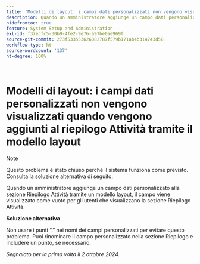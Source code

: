 ```yaml
---
title: 'Modelli di layout: i campi dati personalizzati non vengono visualizzati quando vengono aggiunti al riepilogo Attività tramite il modello layout'
description: Quando un amministratore aggiunge un campo dati personalizzato alla sezione Riepilogo Attività tramite un modello layout, il campo viene visualizzato come vuoto per gli utenti che visualizzano la sezione Riepilogo Attività.
hidefromtoc: true
feature: System Setup and Administration
exl-id: f37ecfc5-30b9-4fe2-9e76-a97be0ae969f
source-git-commit: 273f533553626082787f579b171ab4b314743d58
workflow-type: ht
source-wordcount: '137'
ht-degree: 100%

---
```


# Modelli di layout: i campi dati personalizzati non vengono visualizzati quando vengono aggiunti al riepilogo Attività tramite il modello layout

>[!NOTE]
>
>Questo problema è stato chiuso perché il sistema funziona come previsto. Consulta la soluzione alternativa di seguito.

Quando un amministratore aggiunge un campo dati personalizzato alla sezione Riepilogo Attività tramite un modello layout, il campo viene visualizzato come vuoto per gli utenti che visualizzano la sezione Riepilogo Attività.

**Soluzione alternativa**

Non usare i punti “.” nei nomi dei campi personalizzati per evitare questo problema. Puoi rinominare il campo personalizzato nella sezione Riepilogo e includere un punto, se necessario.

_Segnalato per la prima volta il 2 ottobre 2024._
